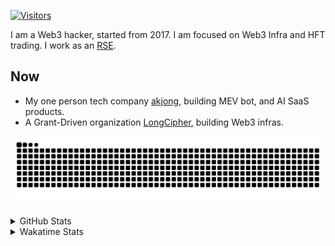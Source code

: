<!-- markdownlint-disable MD041 MD010 MD033 -->
[![Visitors](https://api.visitorbadge.io/api/daily?path=Akagi201%2FAkagi201&label=Visitors%20Today&countColor=%2337d67a)](https://visitorbadge.io/status?path=Akagi201%2FAkagi201)

I am a Web3 hacker, started from 2017. I am focused on Web3 Infra and HFT trading.
I work as an [RSE](https://us-rse.org/about/what-is-an-rse/).

## Now

* My one person tech company [akjong](https://github.com/akjong), building MEV bot, and AI SaaS products.
* A Grant-Driven organization [LongCipher](https://github.com/longcipher), building Web3 infras.

[![github contribution grid snake animation](https://raw.githubusercontent.com/Akagi201/Akagi201/output/github-contribution-grid-snake.svg#gh-light-mode-only)](https://github.com/Akagi201)

<details>
<summary>GitHub Stats</summary>
  <a href="https://github.com/Akagi201"><img alt="Profile Detail" src="https://raw.githubusercontent.com/Akagi201/Akagi201/master/profile-summary-card-output/dracula/0-profile-details.svg" /></a>
  <a href="https://github.com/Akagi201"><img alt="Github Stats" src="https://raw.githubusercontent.com/Akagi201/Akagi201/master/profile-summary-card-output/dracula/3-stats.svg" /></a>
  <a href="https://github.com/Akagi201"><img alt="Lang By Commits" src="https://raw.githubusercontent.com/Akagi201/Akagi201/master/profile-summary-card-output/dracula/2-most-commit-language.svg" /></a>
</details>

<details>
<summary>Wakatime Stats</summary>
<br>

<!--START_SECTION:waka-->

```txt
From: 11 July 2025 - To: 18 July 2025

Total Time: 58 hrs 10 mins

Other                      25 hrs 47 mins  ███████████░░░░░░░░░░░░░░   44.33 %
sh                         11 hrs 38 mins  █████░░░░░░░░░░░░░░░░░░░░   20.01 %
Rust                       8 hrs 52 mins   ███▓░░░░░░░░░░░░░░░░░░░░░   15.24 %
Markdown                   3 hrs 50 mins   █▓░░░░░░░░░░░░░░░░░░░░░░░   06.62 %
TOML                       3 hrs 41 mins   █▓░░░░░░░░░░░░░░░░░░░░░░░   06.33 %
JSON                       1 hr 36 mins    ▓░░░░░░░░░░░░░░░░░░░░░░░░   02.78 %
HTML                       36 mins         ▒░░░░░░░░░░░░░░░░░░░░░░░░   01.03 %
Python                     26 mins         ▒░░░░░░░░░░░░░░░░░░░░░░░░   00.75 %
Go                         23 mins         ▒░░░░░░░░░░░░░░░░░░░░░░░░   00.68 %
TypeScript                 23 mins         ░░░░░░░░░░░░░░░░░░░░░░░░░   00.66 %
```

<!--END_SECTION:waka-->

</details>
